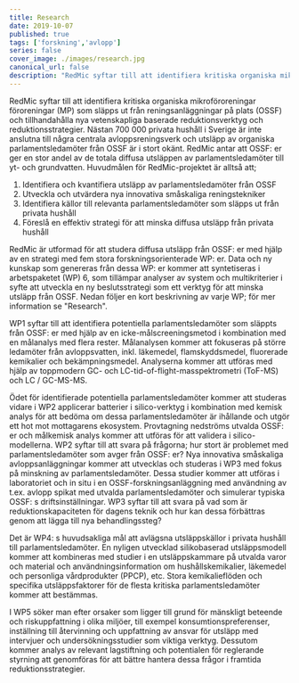 ```yaml
---
title: Research 
date: 2019-10-07
published: true
tags: ['forskning','avlopp']
series: false
cover_image: ./images/research.jpg
canonical_url: false
description: "RedMic syftar till att identifiera kritiska organiska mikroföroreningar föroreningar (MP) som släpps ut från reningsanläggningar på plats (OSSF) och tillhandahålla nya vetenskapliga baserade reduktionsverktyg och reduktionsstrategier. Nästan 700 000 privata hushåll i Sverige är inte anslutna till några centrala avloppsreningsverk och utsläpp av organiska parlamentsledamöter från OSSF är i stort okänt. RedMic antar att OSSF: er ger en stor andel av de totala diffusa utsläppen av parlamentsledamöter till yt- och grundvatten."
---
```



RedMic syftar till att identifiera kritiska organiska mikroföroreningar föroreningar (MP) som släpps ut från reningsanläggningar på plats (OSSF) och tillhandahålla nya vetenskapliga baserade reduktionsverktyg och reduktionsstrategier. Nästan 700 000 privata hushåll i Sverige är inte anslutna till några centrala avloppsreningsverk och utsläpp av organiska parlamentsledamöter från OSSF är i stort okänt. RedMic antar att OSSF: er ger en stor andel av de totala diffusa utsläppen av parlamentsledamöter till yt- och grundvatten. Huvudmålen för RedMic-projektet är alltså att; 

1. Identifiera och kvantifiera utsläpp av parlamentsledamöter från OSSF
2. Utveckla och utvärdera nya innovativa småskaliga reningstekniker 
3. Identifiera källor till relevanta parlamentsledamöter som släpps ut från privata hushåll 
4. Föreslå en effektiv strategi för att minska diffusa utsläpp från privata hushåll 

RedMic är utformad för att studera diffusa utsläpp från OSSF: er med hjälp av en strategi med fem stora forskningsorienterade WP: er. Data och ny kunskap som genereras från dessa WP: er kommer att syntetiseras i arbetspaketet (WP) 6, som tillämpar analyser av system och multikriterier i syfte att utveckla en ny beslutsstrategi som ett verktyg för att minska utsläpp från OSSF. Nedan följer en kort beskrivning av varje WP; för mer information se "Research". 

WP1 syftar till att identifiera potentiella parlamentsledamöter som släppts från OSSF: er med hjälp av en icke-målscreeningsmetod i kombination med en målanalys med flera rester. Målanalysen kommer att fokuseras på större ledamöter från avloppsvatten, inkl. läkemedel, flamskyddsmedel, fluorerade kemikalier och bekämpningsmedel. Analyserna kommer att utföras med hjälp av toppmodern GC- och LC-tid-of-flight-masspektrometri (ToF-MS) och LC / GC-MS-MS.

Ödet för identifierade potentiella parlamentsledamöter kommer att studeras vidare i WP2 applicerar batterier i silico-verktyg i kombination med kemisk analys för att bedöma om dessa parlamentsledamöter är ihållande och utgör ett hot mot mottagarens ekosystem. Provtagning nedströms utvalda OSSF: er och målkemisk analys kommer att utföras för att validera i silico-modellerna. WP2 syftar till att svara på frågorna; hur stort är problemet med parlamentsledamöter som avger från OSSF: er? Nya innovativa småskaliga avloppsanläggningar kommer att utvecklas och studeras i WP3 med fokus på minskning av parlamentsledamöter. Dessa studier kommer att utföras i laboratoriet och in situ i en OSSF-forskningsanläggning med användning av t.ex. avlopp spikat med utvalda parlamentsledamöter och simulerar typiska OSSF: s driftsinställningar. WP3 syftar till att svara på vad som är reduktionskapaciteten för dagens teknik och hur kan dessa förbättras genom att lägga till nya behandlingssteg?

Det är WP4: s huvudsakliga mål att avlägsna utsläppskällor i privata hushåll till parlamentsledamöter. En nyligen utvecklad silikobaserad utsläppsmodell kommer att kombineras med studier i en utsläppskammare på utvalda varor och material och användningsinformation om hushållskemikalier, läkemedel och personliga vårdprodukter (PPCP), etc. Stora kemikalieflöden och specifika utsläppsfaktorer för de flesta kritiska parlamentsledamöter kommer att bestämmas.

I WP5 söker man efter orsaker som ligger till grund för mänskligt beteende och riskuppfattning i olika miljöer, till exempel konsumtionspreferenser, inställning till återvinning och uppfattning av ansvar för utsläpp med intervjuer och undersökningsstudier som viktiga verktyg. Dessutom kommer analys av relevant lagstiftning och potentialen för reglerande styrning att genomföras för att bättre hantera dessa frågor i framtida reduktionsstrategier. 
